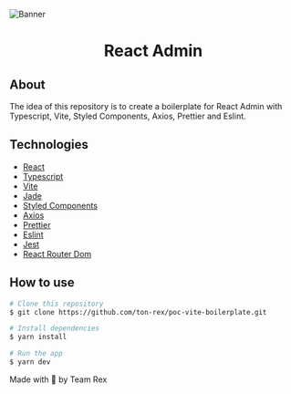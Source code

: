 ![Banner](https://github.com/ton-rex/poc-vite-boilerplate/assets/31235308/e658a2f9-e928-48d1-9357-6c13bee876de)

<h1 align="center">React Admin</h1>

## About

The idea of this repository is to create a boilerplate for React Admin with Typescript, Vite, Styled Components, Axios, Prettier and Eslint.

## Technologies

- [React](https://pt-br.reactjs.org/)
- [Typescript](https://www.typescriptlang.org/)
- [Vite](https://vitejs.dev/)
- [Jade](https://zeroheight.com/84d446f76/p/4577d1-visao-geral/b/247f13)
- [Styled Components](https://styled-components.com/)
- [Axios](https://axios-http.com/)
- [Prettier](https://prettier.io/)
- [Eslint](https://eslint.org/)
- [Jest](https://jestjs.io/)
- [React Router Dom](https://reactrouter.com/web/guides/quick-start)

## How to use

```bash
# Clone this repository
$ git clone https://github.com/ton-rex/poc-vite-boilerplate.git
```

```bash
# Install dependencies
$ yarn install
```

```bash
# Run the app
$ yarn dev
```

Made with 💚 by Team Rex
